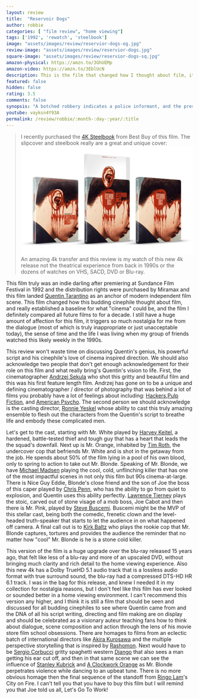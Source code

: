 ```yaml
---
layout: review
title:  "Reservoir Dogs"
author: robbie
categories: [ "film review", "home viewing"]
tags: ['1992', 'rewatch', 'steelbook']
image: "assets/images/review/reservior-dogs-og.jpg"
review-image: "assets/images/review/reservior-dogs.jpg"
square-image: "assets/images/review/reservior-dogs-sq.jpg"
amazon-physical: https://amzn.to/3GhUEMp
amazon-video: https://amzn.to/3EblUcN
description: This is the film that changed how I thought about film, it changed my perspective on what movies could be, and was probably the film I watched more then any other in the 1990s.
featured: false
hidden: false
rating: 3.5
comments: false
synopsis: "A botched robbery indicates a police informant, and the pressure mounts in the aftermath at a warehouse. Crime begets violence as the survivors -- veteran Mr. White, newcomer Mr. Orange, psychopathic parolee Mr. Blonde, bickering weasel Mr. Pink and Nice Guy Eddie -- unravel."  
youtube: vayksn4Y93A
permalink: /review/robbie/:month-:day-:year/:title
---
```

> I recently purchased the <a href="https://www.bestbuy.com/site/reservoir-dogs-steelbook-includes-digital-copy-4k-ultra-hd-blu-ray-blu-ray-only--best-buy-1992/6521312.p?skuId=6521312">4K Steelbook</a> from Best Buy of this film. The slipcover and steelbook really are a great and unique cover: 
![Image of the Reservoir Dogs Steelbook from Best Buy](/assets/images/review/rd-bb.jpg "The Best Buy exclusive steelbook with a slipcover")
 An amazing 4k transfer and this review is my watch of this new 4k release not the theatrical experience from back in 1990s or the dozens of watches on VHS, SACD, DVD or Blu-ray.

This film truly was an indie darling after premiering at Sundance Film Festival in 1992 and the distribution rights were purchased by Miramax and this film landed [Quentin Tarantino](https://www.imdb.com/name/nm0000233/) as an anchor of modern independent film scene. This film changed how this budding cinephile thought about film, and really established a baseline for what "cinema" could be, and the film I definitely compared all future films to for a decade. I still have a huge amount of affection for this film, it triggers so much nostalgia for me from the dialogue (most of which is truly inappropriate or just unacceptable today), the sense of time and the life I was living when my group of friends watched this likely weekly in the 1990s. 

This review won't waste time on discussing Quentin's genius, his powerful script and his cinephile's love of cinema inspired direction.  We should also acknowledge two people that don't get enough acknowledgement for their role on this film and what really bring's Quentin's vision to life. First, the cinematographer [Andrzej Sekula](https://www.imdb.com/name/nm0782900/) who shot this gritty and beautiful film and this was his first feature length film.  Andrzej has gone on to be a unique and defining cinematographer / director of photography that was behind a lot of films you probably have a lot of feelings about including: [Hackers](https://www.imdb.com/title/tt0113243/),[Pulp Fiction](https://www.imdb.com/title/tt0110912/), and [American Psycho](https://www.imdb.com/title/tt0144084/). The second person we should acknowledge is the casting director, [Ronnie Yeskel](https://www.imdb.com/name/nm0947733/) whose ability to cast this truly amazing ensemble to flesh out the characters from the Quentin's script to breathe life and embody these complicated men.

Let's get to the cast, starting with Mr. White played by [Harvey Keitel](https://www.imdb.com/name/nm0000172/), a hardened, battle-tested thief and tough guy that has a heart that leads the the squad's downfall.  Next up is Mr. Orange, inhabited by [Tim Roth](https://www.imdb.com/name/nm0000619/), the undercover cop that befriends Mr. White and is shot in the getaway from the job.  He spends about 50% of the film lying in a pool of his own blood, only to spring to action to take out Mr. Blonde. Speaking of Mr. Blonde, we have [Michael Madsen](https://www.imdb.com/name/nm0000514/) playing the cool, cold, unflinching killer that has one of the most impactful scenes in not only this film but 90s cinema-at-large. There is Nice Guy Eddie, Blonde's close friend and the son of Joe the boss of this caper played by [Chris Penn](https://www.imdb.com/name/nm0001606/), who has the ability to go from quiet to explosion, and Quentin uses this ability perfectly.  [Lawrence Tierney](https://www.imdb.com/name/nm0862937/) plays the stoic, carved out of stone visage of a mob boss, Joe Cabot and then there is Mr. Pink, played by [Steve Buscemi](https://www.imdb.com/name/nm0000114/).  Buscemi might be the MVP of this stellar cast, being both the comedic, frenetic clown and the level-headed truth-speaker that starts to let the audience in on what happened off camera. A final call out is to [Kirk Baltz](https://www.imdb.com/name/nm0051257/) who plays the rookie cop that Mr. Blonde captures, tortures and provides the audience the reminder that no matter how "cool" Mr. Blonde is he is a stone cold killer.

This version of the film is a huge upgrade over the blu-ray released 15 years ago, that felt like less of a blu-ray and more of an upscaled DVD, without bringing much clarity and rich detail to the home viewing experience.  Also this new 4k has a Dolby TrueHD 5.1 audio track that is a lossless audio format with true surround sound, the blu-ray had a compressed DTS-HD HR 6.1 track.  I was in the bag for this release, and knew I needed it in my collection for nostalgia reasons, but I don't feel like this film has ever looked or sounded better in a home viewing environment.  I can't recommend this version any higher, and I think it is still a film that should be seen and discussed for all budding cinephiles to see where Quentin came from and the DNA of all his script writing, directing and film making are on display and should be celebrated as a visionary auteur teaching fans how to think about dialogue, scene composition and action through the lens of his movie store film school obsessions. There are homages to films from an eclectic batch of international directors like [Akira Kurosawa](https://www.imdb.com/name/nm0000041/) and the multiple perspective storytelling that is inspired by [Rashomon](https://www.imdb.com/title/tt0042876/). Next would have to be [Sergio Corbucci](https://www.imdb.com/name/nm0179281/) gritty spaghetti western [Django](https://www.imdb.com/title/tt0060315/) that also sees a man getting his ear cut off, and then in that same scene we can see the influence of [Stanley Kubrick](https://www.imdb.com/name/nm0000040/) and [A Clockwork Orange](https://www.imdb.com/title/tt0066921/) as Mr. Blonde perpetrates violence while dancing to an upbeat tune. There is no more obvious homage then the final sequence of the standoff from [Ringo Lam](https://www.imdb.com/name/nm0482681/)'s City on Fire.  I can't tell you that you have to buy this film but I will remind you that Joe told us all, Let's Go To Work!